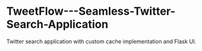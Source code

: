 # TweetFlow---Seamless-Twitter-Search-Application
Twitter search application with custom cache implementation and Flask UI.
